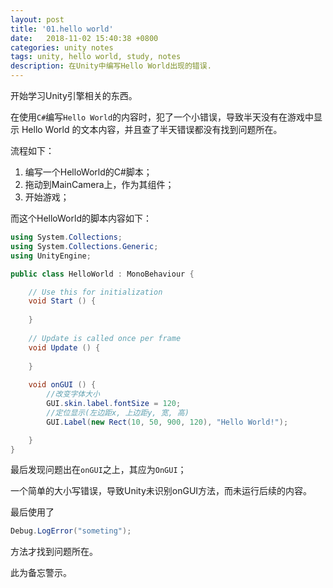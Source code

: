 ```yaml
---
layout: post
title: '01.hello world'
date:   2018-11-02 15:40:38 +0800
categories: unity notes
tags: unity, hello world, study, notes
description: 在Unity中编写Hello World出现的错误.
---
```


开始学习Unity引擎相关的东西。

在使用`C#`编写`Hello World`的内容时，犯了一个小错误，导致半天没有在游戏中显示 Hello World 的文本内容，并且查了半天错误都没有找到问题所在。

流程如下：

1. 编写一个HelloWorld的C#脚本；
2. 拖动到MainCamera上，作为其组件；
3. 开始游戏；

而这个HelloWorld的脚本内容如下：

```c#
using System.Collections;
using System.Collections.Generic;
using UnityEngine;

public class HelloWorld : MonoBehaviour {

	// Use this for initialization
	void Start () {
		
	}
	
	// Update is called once per frame
	void Update () {
		
	}
	
	void onGUI () {
		//改变字体大小  
        GUI.skin.label.fontSize = 120;
        //定位显示(左边距x, 上边距y, 宽, 高)  
        GUI.Label(new Rect(10, 50, 900, 120), "Hello World!");

	}
}

```

最后发现问题出在`onGUI`之上，其应为`OnGUI`；

一个简单的大小写错误，导致Unity未识别onGUI方法，而未运行后续的内容。

最后使用了

```C#
Debug.LogError("someting");
```

方法才找到问题所在。

此为备忘警示。

